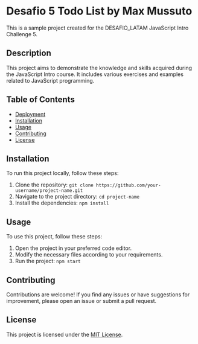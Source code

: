 # Desafio 5 Todo List by Max Mussuto

This is a sample project created for the DESAFIO_LATAM JavaScript Intro Challenge 5.

## Description

This project aims to demonstrate the knowledge and skills acquired during the JavaScript Intro course. It includes various exercises and examples related to JavaScript programming.

## Table of Contents

- [Deployment](https://mossmax62.github.io/javascript-desafio-5/)
- [Installation](#installation)
- [Usage](#usage)
- [Contributing](#contributing)
- [License](#license)

## Installation

To run this project locally, follow these steps:

1. Clone the repository: `git clone https://github.com/your-username/project-name.git`
2. Navigate to the project directory: `cd project-name`
3. Install the dependencies: `npm install`

## Usage

To use this project, follow these steps:

1. Open the project in your preferred code editor.
2. Modify the necessary files according to your requirements.
3. Run the project: `npm start`

## Contributing

Contributions are welcome! If you find any issues or have suggestions for improvement, please open an issue or submit a pull request.

## License

This project is licensed under the [MIT License](LICENSE).
